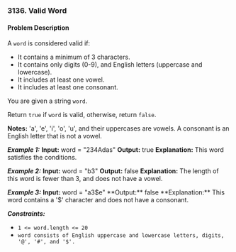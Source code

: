 ### 3136. Valid Word

#### Problem Description

A `word` is considered valid if:

- It contains a minimum of 3 characters.
- It contains only digits (0-9), and English letters (uppercase and lowercase).
- It includes at least one vowel.
- It includes at least one consonant.

You are given a string `word`.

Return `true` if `word` is valid, otherwise, return `false`.

**Notes:** 'a', 'e', 'i', 'o', 'u', and their uppercases are vowels.
A consonant is an English letter that is not a vowel.

**_Example 1:_**
**Input:** word = "234Adas"
**Output:** true
**Explanation:**
This word satisfies the conditions.

**_Example 2:_**
**Input:** word = "b3"
**Output:** false
**Explanation:**
The length of this word is fewer than 3, and does not have a vowel.

**_Example 3:_**
**Input:** word = "a3$e"
**Output:**  false
**Explanation:**
This word contains a '$' character and does not have a consonant.

**_Constraints:_**

- `1 <= word.length <= 20`
- `word consists of English uppercase and lowercase letters, digits, '@', '#', and '$'.`

